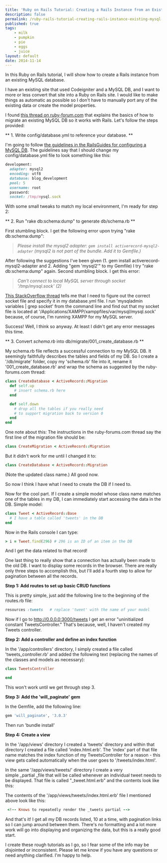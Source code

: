 ```yaml
---
title: 'Ruby on Rails Tutorial: Creating a Rails Instance from an Existing MySQL DB'
description: false
permalink: /ruby-rails-tutorial-creating-rails-instance-existing-mysql-db/
published: true
tags:
    - milk
    - pumpkin
    - pie
    - eggs
    - juice
layout: default
date: 2014-11-14
---
```


In this Ruby on Rails tutorial, I will show how to create a Rails instance from an existing MySQL database.

I have an existing site that used Codeigniter and a MySQL DB, and I want to more or less convert that site into a Ruby on Rails site. I would like to make things as automatic as possible so I don't have to manually port any of the existing data or create the model properties.

I found [this thread on ruby-forum.com](http://www.ruby-forum.com/topic/134848 "Generate a migration from an existing MySQL Database (like Symfony)") that explains the basics of how to migrate an existing MySQL DB so it works with Rails. Let's follow the steps provided:

** 1. Write config/database.yml to reference your database. **

I'm going to follow [the guidelines in the RailsGuides for configuring a MySQL DB](http://guides.rubyonrails.org/getting_started.html#configuring-a-mysql-database "Configuring a MySQL Database"). The guidelines say that I should change my config/database.yml file to look something like this:


``` ruby
development:
  adapter: mysql2
  encoding: utf8
  database: blog_development
  pool: 5
  username: root
  password:
  socket: /tmp/mysql.sock
```


With some small tweaks to match my local environment, I'm ready for step 2:

** 2. Run "rake db:schema:dump" to generate db/schema.rb **

First stumbling block. I get the following error upon trying "rake db:schema:dump":

> _Please install the mysql2 adapter: `gem install activerecord-mysql2-adapter` (mysql2 is not part of the bundle. Add it to Gemfile.)_

After following the suggestions I've been given (1\. gem install activerecord-mysql2-adapter and 2\. Adding "gem 'mysql2'" to my Gemfile) I try "rake db:schema:dump" again. Second stumbling block. I get this error:

> _Can't connect to local MySQL server through socket '/tmp/mysql.sock' (2)_

 [This StackOverflow thread](http://stackoverflow.com/questions/5499035/ruby-on-rails-3-cant-connect-to-local-mysql-server-through-socket-tmp-mysql-s "Ruby on Rails 3 Can't connect to local MySQL server through socket '/tmp/mysql.sock' on OSX") tells me that I need to figure out the correct socket file and specify it in my database.yml file. I run 'mysqladmin variables | grep socket' from the command line and find out that my socket file is located at '/Applications/XAMPP/xamppfiles/var/mysql/mysql.sock' because, of course, I'm running XAMPP for my MySQL server.

Success! Well, I think so anyway. At least I didn't get any error messages this time.

** 3. Convert _schema.rb_ into db/migrate/001_create_database.rb **

My schema.rb file reflects a successful connection to my MySQL DB. It seemingly faithfully describes the tables and fields of my DB. So I create a '/db/migrate' folder, copy my 'schema.rb' file into it, rename it '001_create_database.rb' and wrap the schema as suggested by the ruby-forums.com thread:


``` ruby
class CreateDatabase < ActiveRecord::Migration
  def self.up
    # insert schema.rb here
  end

  def self.down
    # drop all the tables if you really need
    # to support migration back to version 0
  end
end
```

One note about this: The instructions in the ruby-forums.com thread say the first line of the migration file should be:


``` ruby
class CreateMigration < ActiveRecord::Migration
```
But it didn't work for me until I changed it to:

``` ruby
class CreateDatabase < ActiveRecord::Migration
```

(Note the updated class name.) All good now.

So now I think I have what I need to create the DB if I need to.

Now for the cool part. If I create a simple model whose class name matches one of the tables in my DB, I can immediately start accessing the data in the DB. Simple model:


``` ruby
class Tweet < ActiveRecord::Base
  # I have a table called 'tweets' in the DB
end
```

Now in the Rails console I can type:

``` ruby
> i = Tweet.find(296) # 296 is an ID of an item in the DB
```

And I get the data related to that record!

One last thing to really show that a connection has actually been made to the old DB. I want to display some records in the browser. There are really only three steps to accomplish this, but I'll add a fourth step to allow for pagination between all the records.

 **Step 1: Add routes to set up basic CRUD functions**

This is pretty simple, just add the following line to the beginning of the routes.rb file:


``` ruby
resources :tweets   # replace 'tweet' with the name of your model
```


Now if I go to http://0.0.0.0:3000/tweets I get an error "uninitialized constant TweetsController." That's because, well, I haven't created my Tweets controller.

 **Step 2: Add a controller and define an index function**

In the '/app/controllers' directory, I simply created a file called 'tweets_controller.rb' and added the following text (replacing the names of the classes and models as necessary):


``` ruby
class TweetsController

end
```


This won't work until we get through step 3.

 **Step 3: Add the 'will_paginate' gem**

In the Gemfile, add the following line:

``` ruby
gem 'will_paginate', '3.0.3'
```

Then run 'bundle install'

 **Step 4: Create a view**

In the '/app/views' directory I created a 'tweets' directory and within that directory I created a file called 'index.html.erb'. The 'index' part of that file name matches the index function of my TweetsController for a reason - this view gets called automatically when the user goes to '/tweets/index.html'.

In the same '/app/views/tweets/' directory I create a very simple _partial _file that will be called whenever an individual tweet needs to be displayed. That file is called "_tweet.html.erb" and the contents look like this:

The contents of the '/app/views/tweets/index.html.erb' file I mentioned above look like this:


``` ruby
 <!-- Knows to repeatedly render the _tweets partial -->
```

And that's it! I get all my DB records listed, 10 at a time, with pagination links so I can jump around between them. There's no formatting and a lot more work will go into displaying and organizing the data, but this is a really good start.

I create these rough tutorials as I go, so I fear some of the info may be disjointed or inconsistent. Please let me know if you have any questions or need anything clarified. I'm happy to help.
